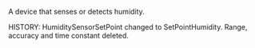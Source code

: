 A device that senses or detects humidity.

<!-- end of short definition -->
 HISTORY: HumiditySensorSetPoint changed to SetPointHumidity. Range, accuracy and time constant deleted.
